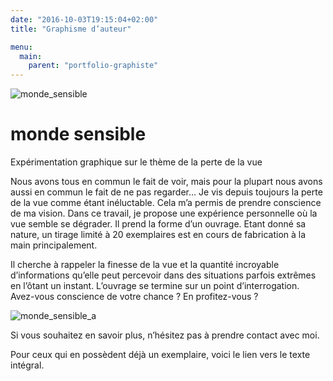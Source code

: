```yaml
---
date: "2016-10-03T19:15:04+02:00"
title: "Graphisme d’auteur"

menu:
  main:
    parent: "portfolio-graphiste"
---
```


![monde_sensible](/img/monde_sensible.jpg)

# monde sensible

Expérimentation graphique sur le thème de la perte de la vue

Nous avons tous en commun le fait de voir, mais pour la plupart nous avons aussi en commun le fait de ne pas regarder… Je vis depuis toujours la perte de la vue comme étant inéluctable. Cela m’a permis de prendre conscience de ma vision. Dans ce travail, je propose une expérience personnelle où la vue semble se dégrader. Il prend la forme d’un ouvrage. Etant donné sa nature, un tirage limité à 20 exemplaires est en cours de fabrication à la main principalement.

Il cherche à rappeler la finesse de la vue et la quantité incroyable d’informations qu’elle peut percevoir dans des situations parfois extrêmes en l’ôtant un instant. L’ouvrage se termine sur un point d’interrogation. Avez-vous conscience de votre chance ? En profitez-vous ?

![monde_sensible_a](/img/monde_sensible_a.jpg)

Si vous souhaitez en savoir plus, n’hésitez pas à prendre contact avec moi.

Pour ceux qui en possèdent déjà un exemplaire, voici le lien vers le texte intégral.
